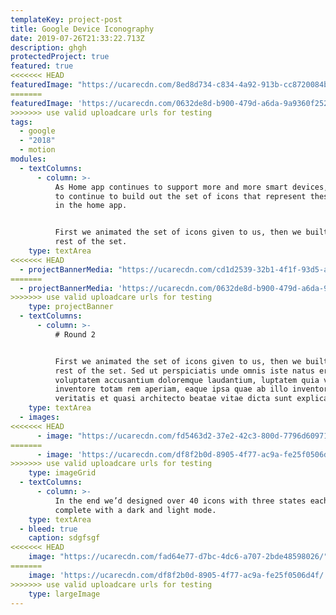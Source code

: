 ```yaml
---
templateKey: project-post
title: Google Device Iconography
date: 2019-07-26T21:33:22.713Z
description: ghgh
protectedProject: true
featured: true
<<<<<<< HEAD
featuredImage: "https://ucarecdn.com/8ed8d734-c834-4a92-913b-cc8720084bee/"
=======
featuredImage: 'https://ucarecdn.com/0632de8d-b900-479d-a6da-9a9360f252c7/'
>>>>>>> use valid uploadcare urls for testing
tags:
  - google
  - "2018"
  - motion
modules:
  - textColumns:
      - column: >-
          As Home app continues to support more and more smart devices, we need
          to continue to build out the set of icons that represent these devices
          in the home app. 


          First we animated the set of icons given to us, then we built out the
          rest of the set.
    type: textArea
<<<<<<< HEAD
  - projectBannerMedia: "https://ucarecdn.com/cd1d2539-32b1-4f1f-93d5-a87053e181bb/"
=======
  - projectBannerMedia: 'https://ucarecdn.com/0632de8d-b900-479d-a6da-9a9360f252c7/'
>>>>>>> use valid uploadcare urls for testing
    type: projectBanner
  - textColumns:
      - column: >-
          # Round 2


          First we animated the set of icons given to us, then we built out the
          rest of the set. Sed ut perspiciatis unde omnis iste natus error sit
          voluptatem accusantium doloremque laudantium, luptatem quia volupt
          inventore totam rem aperiam, eaque ipsa quae ab illo inventore
          veritatis et quasi architecto beatae vitae dicta sunt explicabo.
    type: textArea
  - images:
<<<<<<< HEAD
      - image: "https://ucarecdn.com/fd5463d2-37e2-42c3-800d-7796d6097164/"
=======
      - image: 'https://ucarecdn.com/df8f2b0d-8905-4f77-ac9a-fe25f0506d4f/'
>>>>>>> use valid uploadcare urls for testing
    type: imageGrid
  - textColumns:
      - column: >-
          In the end we’d designed over 40 icons with three states each,
          complete with a dark and light mode.
    type: textArea
  - bleed: true
    caption: sdgfsgf
<<<<<<< HEAD
    image: "https://ucarecdn.com/fad64e77-d7bc-4dc6-a707-2bde48598026/"
=======
    image: 'https://ucarecdn.com/df8f2b0d-8905-4f77-ac9a-fe25f0506d4f/'
>>>>>>> use valid uploadcare urls for testing
    type: largeImage
---
```

